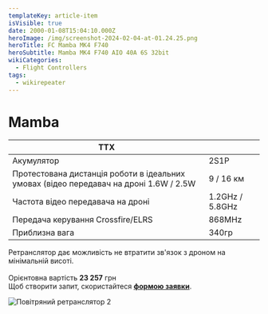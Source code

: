 ```yaml
---
templateKey: article-item
isVisible: true
date: 2000-01-08T15:04:10.000Z
heroImage: /img/screenshot-2024-02-04-at-01.24.25.png
heroTitle: FC Mamba MK4 F740
heroSubtitle: Mamba MK4 F740 AIO 40A 6S 32bit
wikiCategories:
  - Flight Controllers
tags:
  - wikirepeater
---
```

# Mamba

| ТТХ                                                                                    |                 |
| -------------------------------------------------------------------------------------- | --------------- |
| Акумулятор                                                                             | 2S1P            |
| Протестована дистанція роботи в ідеальних умовах (відео передавач на дроні 1.6W / 2.5W | 9 / 16 км       |
| Частота відео передавача на дроні                                                      | 1.2GHz / 5.8GHz |
| Передача керування Crossfire/ELRS                                                      | 8﻿68MHz         |
| П﻿риблизна вага                                                                        | 340гр           |

Ретранслятор дає можливість не втратити зв'язок з дроном на мінімальній висоті.\
\
Орієнтовна вартість **23 257** грн \
Щоб створити запит, скористайтеся <a href="https://docs.google.com/forms/d/e/1FAIpQLSflTILqQ9CENT9xGsnn4Ke6l-D-2m2yaclV2jH2pzXmjGk51w/viewform" target="_blank" rel="noopener noreferrer">**формою заявки**</a>. 

![Повітряний ретранслятор 2](/img/mk4740basic_20221121-01_9afb5072-32fd-4c96-a65d-245d437b1f26.jpg)